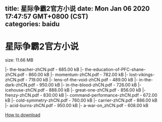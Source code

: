
title: 星际争霸2官方小说
date: Mon Jan 06 2020 17:47:57 GMT+0800 (CST)    
categories: baidu
---

# 星际争霸2官方小说
size: 11.66 MB
 
 
|- the-teacher-zhCN.pdf - 685.00 kB
|- the-education-of-PFC-shane-zhCN.pdf - 860.00 kB
|- momentum-zhCN.pdf - 782.00 kB
|- lost-vikings-zhCN.pdf - 719.00 kB
|- lens-of-the-void-zhCN.pdf - 489.00 kB
|- in-the-dark-zhCN.pdf - 950.00 kB
|- in-the-blood-zhCN.pdf - 726.00 kB
|- icehouse-zhCN.pdf - 888.00 kB
|- great-one-zhCN.pdf - 856.00 kB
|- frenzy-zhCN.pdf - 830.00 kB
|- command-performance-zhCN.pdf - 672.00 kB
|- cold-symmetry-zhCN.pdf - 760.00 kB
|- carrier-zhCN.pdf - 886.00 kB
|- acid-burns-zhCN.pdf - 950.00 kB
|- a-war-on_zhCN.pdf - 608.00 kB

[How to download](https://bpcam.bemobtrk.com/go/2ceec3aa-1ca2-46d6-b9ff-aaa5c184517c?jno=3746)